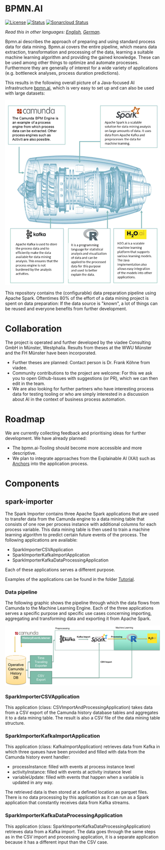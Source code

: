 

# BPMN.AI

[![License](https://img.shields.io/badge/License-BSD%203--Clause-blue.svg)](https://opensource.org/licenses/BSD-3-Clause) 
[![Status](http://img.shields.io/travis/rstacruz/REPO/master.svg?style=flat)](https://travis-ci.org/viadee/bpmn.ai "See test builds")
[![Sonarcloud Status](https://sonarcloud.io/api/project_badges/measure?project=com.lapots.breed.judge:judge-rule-engine&metric=alert_status)](https://sonarcloud.io/dashboard?id=de.viadee.ki%3Aspark-importer)

*Read this in other languages: [English](README.md), [German](README.de.md).*

Bpmn.ai describes the approach of preparing and using standard process data for data mining. Bpmn.ai covers the entire pipeline, which means data extraction, transformation and processing of the data, learning a suitable machine learning algorithm and providing the gained knowledge. 
These can be used among other things  to optimize and automate processes. Furthermore they are generally of interest for a wide variety of applications (e.g. bottleneck analyses, process duration predictions).

This results in the following overall picture of a Java-focused AI infrastructure [bpmn.ai](https://www.viadee.de/bpmnai), which is very easy to set up and can also be used with large datasets:

![](./spark-importer/doc/Pipeline.en.png)

This repository contains the (configurable) data preparation pipeline using Apache Spark. Oftentimes 80% of the effort of a data mining project is spent on data preparation: If the data source is "known", a lot of things can be reused and everyone benefits from further development.

# Collaboration

The project is operated and further developed by the viadee Consulting GmbH in Münster, Westphalia. Results from theses at the WWU Münster and the FH Münster have been incorporated.

* Further theses are planned: Contact person is Dr. Frank Köhne from viadee.
* Community contributions to the project are welcome: For this we ask you to open Github-Issues with suggestions (or PR), which we can then edit in the team.
* We are also looking for further partners who have interesting process data for testing tooling or who are simply interested in a discussion about AI in the context of business process automation.


# Roadmap
We are currently collecting feedback and prioritising ideas for further development. We have already planned:
* The bpmn.ai-Tooling should become more accessible and more descriptive.
* We plan to integrate approaches from the Explainable AI (XAI) such as [Anchors](https://github.com/viadee/javaAnchorExplainer) into the application process.

# Components

## spark-importer

The Spark Importer contains three Apache Spark applications that are used to transfer data from the Camunda engine to a data mining table that consists of one row per process instance with additional columns for each process variable. This data mining table is then used to train a machine learning algorithm to predict certain future events of the process.
The following applications are available:

* SparkImporterCSVApplication
* SparkImporterKafkaImportApplication
* SparkImporterKafkaDataProcessingApplication

Each of these applications serves a different purpose. 

Examples of the applications can be found in the folder [Tutorial](/tutorials).


### Data pipeline

The following graphic shows the pipeline through which the data flows from Camunda to the Machine Learning Engine. Each of the three applications serves a specific purpose and specific use cases concerning importing, aggregating and transforming data and exporting it from Apache Spark.

![alt text](./spark-importer/doc/SparkImporterApplicationFlow.png "SparkImporterCSVApplication Pipeline")

### SparkImporterCSVApplication

This application (class: CSVImportAndProcessingApplication) takes data from a CSV export of the Camunda history database tables and aggregates it to a data mining table. The result is also a CSV file of the data mining table structure.

### SparkImporterKafkaImportApplication

This application (class: KafkaImportApplication) retrieves data from Kafka in which three queues have been provided and filled with data from the Camunda history event handler:

* processInstance: filled with events at process instance level
* activityInstance: filled with events at activity instance level
* variableUpdate: filled with events that happen when a variable is updated in any way.

The retrieved data is then stored at a defined location as parquet files. There is no data processing by this application as it can run as a Spark application that constantly receives data from Kafka streams.

### SparkImporterKafkaDataProcessingApplication

This application (class: SparkImporterKafkaDataProcessingApplication) retrieves data from a Kafka import. The data goes through the same steps as in the CSV import and processing application, it is a separate application because it has a different input than the CSV case.
